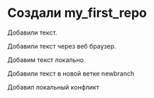 # Создали my_first_repo

Добавили текст.

Добавили текст через веб браузер.

Добавим текст локально

Добавили текст в новой ветке newbranch

Добавил локальный конфликт
